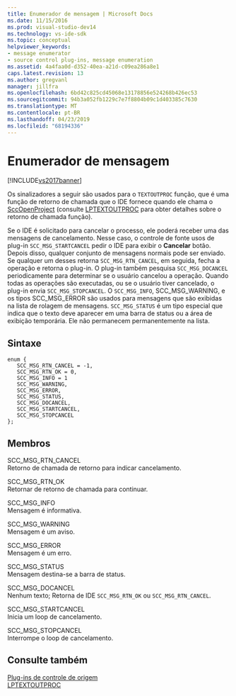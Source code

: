 ```yaml
---
title: Enumerador de mensagem | Microsoft Docs
ms.date: 11/15/2016
ms.prod: visual-studio-dev14
ms.technology: vs-ide-sdk
ms.topic: conceptual
helpviewer_keywords:
- message enumerator
- source control plug-ins, message enumeration
ms.assetid: 4a4faa0d-d352-40ea-a21d-c09ea286a8e1
caps.latest.revision: 13
ms.author: gregvanl
manager: jillfra
ms.openlocfilehash: 6bd42c825cd45068e13178856e524268b426ec53
ms.sourcegitcommit: 94b3a052fb1229c7e7f8804b09c1d403385c7630
ms.translationtype: MT
ms.contentlocale: pt-BR
ms.lasthandoff: 04/23/2019
ms.locfileid: "68194336"
---
```

# <a name="message-enumerator"></a>Enumerador de mensagem
[!INCLUDE[vs2017banner](../includes/vs2017banner.md)]

Os sinalizadores a seguir são usados para o `TEXTOUTPROC` função, que é uma função de retorno de chamada que o IDE fornece quando ele chama o [SccOpenProject](../extensibility/sccopenproject-function.md) (consulte [LPTEXTOUTPROC](../extensibility/lptextoutproc.md) para obter detalhes sobre o retorno de chamada função).  
  
 Se o IDE é solicitado para cancelar o processo, ele poderá receber uma das mensagens de cancelamento. Nesse caso, o controle de fonte usos de plug-in `SCC_MSG_STARTCANCEL` pedir o IDE para exibir o **Cancelar** botão. Depois disso, qualquer conjunto de mensagens normais pode ser enviado. Se qualquer um desses retorna `SCC_MSG_RTN_CANCEL`, em seguida, fecha a operação e retorna o plug-in. O plug-in também pesquisa `SCC_MSG_DOCANCEL` periodicamente para determinar se o usuário cancelou a operação. Quando todas as operações são executadas, ou se o usuário tiver cancelado, o plug-in envia `SCC_MSG_STOPCANCEL`. O `SCC_MSG_INFO`, SCC_MSG_WARNING, e os tipos SCC_MSG_ERROR são usados para mensagens que são exibidas na lista de rolagem de mensagens. `SCC_MSG_STATUS` é um tipo especial que indica que o texto deve aparecer em uma barra de status ou a área de exibição temporária. Ele não permanecem permanentemente na lista.  
  
## <a name="syntax"></a>Sintaxe  
  
```  
enum {   
   SCC_MSG_RTN_CANCEL = -1,   
   SCC_MSG_RTN_OK = 0,   
   SCC_MSG_INFO = 1   
   SCC_MSG_WARNING,   
   SCC_MSG_ERROR,   
   SCC_MSG_STATUS,   
   SCC_MSG_DOCANCEL,   
   SCC_MSG_STARTCANCEL,   
   SCC_MSG_STOPCANCEL   
};  
```  
  
## <a name="members"></a>Membros  
 SCC_MSG_RTN_CANCEL  
 Retorno de chamada de retorno para indicar cancelamento.  
  
 SCC_MSG_RTN_OK  
 Retornar de retorno de chamada para continuar.  
  
 SCC_MSG_INFO  
 Mensagem é informativa.  
  
 SCC_MSG_WARNING  
 Mensagem é um aviso.  
  
 SCC_MSG_ERROR  
 Mensagem é um erro.  
  
 SCC_MSG_STATUS  
 Mensagem destina-se a barra de status.  
  
 SCC_MSG_DOCANCEL  
 Nenhum texto; Retorna de IDE `SCC_MSG_RTN_OK` ou `SCC_MSG_RTN_CANCEL`.  
  
 SCC_MSG_STARTCANCEL  
 Inicia um loop de cancelamento.  
  
 SCC_MSG_STOPCANCEL  
 Interrompe o loop de cancelamento.  
  
## <a name="see-also"></a>Consulte também  
 [Plug-ins de controle de origem](../extensibility/source-control-plug-ins.md)   
 [LPTEXTOUTPROC](../extensibility/lptextoutproc.md)

